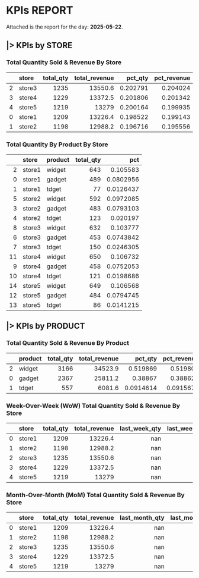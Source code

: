 # KPIs REPORT
Attached is the report for the day: **2025-05-22**.

## **|> KPIs by STORE**

### Total Quantity Sold & Revenue By Store
|    | store   |   total_qty |   total_revenue |   pct_qty |   pct_revenue |
|---:|:--------|------------:|----------------:|----------:|--------------:|
|  2 | store3  |        1235 |         13550.6 |  0.202791 |      0.204024 |
|  3 | store4  |        1229 |         13372.5 |  0.201806 |      0.201342 |
|  4 | store5  |        1219 |         13279   |  0.200164 |      0.199935 |
|  0 | store1  |        1209 |         13226.4 |  0.198522 |      0.199143 |
|  1 | store2  |        1198 |         12988.2 |  0.196716 |      0.195556 |

### Total Quantity By Product By Store
|    | store   | product   |   total_qty |       pct |
|---:|:--------|:----------|------------:|----------:|
|  2 | store1  | widget    |         643 | 0.105583  |
|  0 | store1  | gadget    |         489 | 0.0802956 |
|  1 | store1  | tdget     |          77 | 0.0126437 |
|  5 | store2  | widget    |         592 | 0.0972085 |
|  3 | store2  | gadget    |         483 | 0.0793103 |
|  4 | store2  | tdget     |         123 | 0.020197  |
|  8 | store3  | widget    |         632 | 0.103777  |
|  6 | store3  | gadget    |         453 | 0.0743842 |
|  7 | store3  | tdget     |         150 | 0.0246305 |
| 11 | store4  | widget    |         650 | 0.106732  |
|  9 | store4  | gadget    |         458 | 0.0752053 |
| 10 | store4  | tdget     |         121 | 0.0198686 |
| 14 | store5  | widget    |         649 | 0.106568  |
| 12 | store5  | gadget    |         484 | 0.0794745 |
| 13 | store5  | tdget     |          86 | 0.0141215 |


## **|> KPIs by PRODUCT**

### Total Quantity Sold & Revenue By Product
|    | product   |   total_qty |   total_revenue |   pct_qty |   pct_revenue |
|---:|:----------|------------:|----------------:|----------:|--------------:|
|  2 | widget    |        3166 |         34523.9 | 0.519869  |     0.519808  |
|  0 | gadget    |        2367 |         25811.2 | 0.38867   |     0.388625  |
|  1 | tdget     |         557 |          6081.6 | 0.0914614 |     0.0915673 |

### Week-Over-Week (WoW) Total Quantity Sold & Revenue By Store
|    | store   |   total_qty |   total_revenue |   last_week_qty |   last_week_revenue |   WoW_qty |   WoW_revenue |
|---:|:--------|------------:|----------------:|----------------:|--------------------:|----------:|--------------:|
|  0 | store1  |        1209 |         13226.4 |             nan |                 nan |       nan |           nan |
|  1 | store2  |        1198 |         12988.2 |             nan |                 nan |       nan |           nan |
|  2 | store3  |        1235 |         13550.6 |             nan |                 nan |       nan |           nan |
|  3 | store4  |        1229 |         13372.5 |             nan |                 nan |       nan |           nan |
|  4 | store5  |        1219 |         13279   |             nan |                 nan |       nan |           nan |

### Month-Over-Month (MoM) Total Quantity Sold & Revenue By Store
|    | store   |   total_qty |   total_revenue |   last_month_qty |   last_month_revenue |   MoM_qty |   MoM_revenue |
|---:|:--------|------------:|----------------:|-----------------:|---------------------:|----------:|--------------:|
|  0 | store1  |        1209 |         13226.4 |              nan |                  nan |       nan |           nan |
|  1 | store2  |        1198 |         12988.2 |              nan |                  nan |       nan |           nan |
|  2 | store3  |        1235 |         13550.6 |              nan |                  nan |       nan |           nan |
|  3 | store4  |        1229 |         13372.5 |              nan |                  nan |       nan |           nan |
|  4 | store5  |        1219 |         13279   |              nan |                  nan |       nan |           nan |
